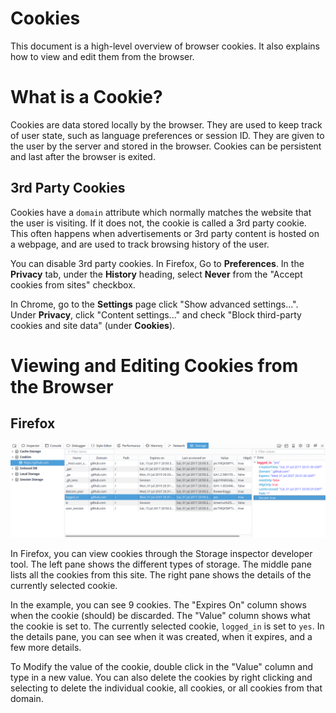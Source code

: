 Cookies
=======

This document is a high-level overview of browser cookies. It also explains how to view and edit them from the browser.

# What is a Cookie?
Cookies are data stored locally by the browser. They are used to keep track of user state, such as language preferences or session ID. They are given to the user by the server and stored in the browser. Cookies can be persistent and last after the browser is exited.

## 3rd Party Cookies
Cookies have a `domain` attribute which normally matches the website that the user is visiting. If it does not, the cookie is called a 3rd party cookie. This often happens when advertisements or 3rd party content is hosted on a webpage, and are used to track browsing history of the user.

You can disable 3rd party cookies. In Firefox, Go to **Preferences**. In the **Privacy** tab, under the **History** heading, select **Never** from the "Accept cookies from sites" checkbox.

In Chrome, go to the **Settings** page click "Show advanced settings...". Under **Privacy**, click "Content settings..." and check "Block third-party cookies and site data" (under **Cookies**).

# Viewing and Editing Cookies from the Browser
## Firefox
![Firefox Storage Inspector](img/firefox-storage-inspector.png)

In Firefox, you can view cookies through the Storage inspector developer tool. The left pane shows the different types of storage. The middle pane lists all the cookies from this site. The right pane shows the details of the currently selected cookie.

In the example, you can see 9 cookies. The "Expires On" column shows when the cookie (should) be discarded. The "Value" column shows what the cookie is set to. The currently selected cookie, `logged_in` is set to `yes`. In the details pane, you can see when it was created, when it expires, and a few more details.

To Modify the value of the cookie, double click in the "Value" column and type in a new value. You can also delete the cookies by right clicking and selecting to delete the individual cookie, all cookies, or all cookies from that domain.
